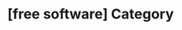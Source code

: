 ---
article_id: 0
description: List of articles under [free software] category.
image: http://huntingbears.com.ve/static/img/site/mstile-310x310.png
layout: category
slug: free-software
title: '[free software] Category'
---